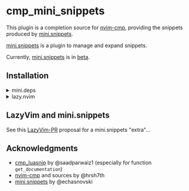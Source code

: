 # cmp_mini_snippets

This plugin is a completion source for [nvim-cmp],
providing the snippets produced by [mini.snippets].

[mini.snippets] is a plugin to manage and expand snippets.

Currently, [mini.snippets] is in [beta].

## Installation

<details>
<summary>mini.deps</summary>

```lua
local add, later = MiniDeps.add, MiniDeps.later

later(function()
  add({ -- Do read the installation section in the readme of mini.snippets!
    source = "echasnovski/mini.snippets",
    depends = { "rafamadriz/friendly-snippets" }
  })
  local snippets = require("mini.snippets")
  -- :h MiniSnippets-examples:
  snippets.setup({ snippets = { snippets.gen_loader.from_lang() }})

  add({ -- Do read the installation section in the readme of nvim-cmp!
    source = "hrsh7th/nvim-cmp",
    depends = { "abeldekat/cmp-mini-snippets" }, -- this plugin
  })
  local cmp = require("cmp")
  require'cmp'.setup({
    snippet = {
      expand = function(args) -- mini.snippets expands snippets from lsp...
        ---@diagnostic disable-next-line: undefined-global
        local insert = MiniSnippets.config.expand.insert or MiniSnippets.default_insert
        insert({ body = args.body }) -- Insert at cursor
      end,
    },
    sources = cmp.config.sources({ { name = "mini_snippets" } }),
    mapping = cmp.mapping.preset.insert(), -- more opts...
  })
end)
```

</details>

<details>
<summary>lazy.nvim</summary>

```lua
return {
  { -- Do read the installation section in the readme of mini.snippets!
    "echasnovski/mini.snippets",
    dependencies = "rafamadriz/friendly-snippets",
    -- :h MiniSnippets-examples:
    opts = function()
      local snippets = require("mini.snippets")
      return { snippets = { snippets.gen_loader.from_lang() }}
    end,
  },

  { -- Do read the installation section in the readme of nvim-cmp!
    "hrsh7th/nvim-cmp",
    main = "cmp",
    dependencies = { "abeldekat/cmp-mini-snippets" }, -- this plugin
    event = "InsertEnter",
    opts = function()
      local cmp = require("cmp")
      return {
        snippet = {
          expand = function(args) -- mini.snippets expands snippets from lsp...
            ---@diagnostic disable-next-line: undefined-global
            local insert = MiniSnippets.config.expand.insert or MiniSnippets.default_insert
            insert({ body = args.body }) -- Insert at cursor
          end,
        },
        sources = cmp.config.sources({ { name = "mini_snippets" } }),
        -- more opts
        mapping = cmp.mapping.preset.insert(),
      }
    end,
  },
}
```

</details>

## LazyVim and mini.snippets

See this [LazyVim-PR] proposal for a mini.snippets "extra"...

## Acknowledgments

- [cmp_luasnip] by @saadparwaiz1 (especially for function `get_documentation`)
- [nvim-cmp] and sources by @hrsh7th
- [mini.snippets] by @echasnovski

[mini.snippets]: https://github.com/echasnovski/mini.snippets
[nvim-cmp]: https://github.com/hrsh7th/nvim-cmp
[cmp_luasnip]: https://github.com/saadparwaiz1/cmp_luasnip
[LazyVim-PR]: https://github.com/LazyVim/LazyVim/pull/5274
[beta]: https://github.com/echasnovski/mini.nvim/issues/1428
